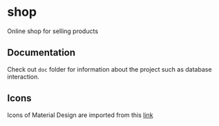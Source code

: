 # shop
Online shop for selling products

## Documentation

Check out `doc` folder for information about the project such as database interaction.

## Icons
Icons of Material Design are imported from this [link](https://fonts.google.com/icons)
